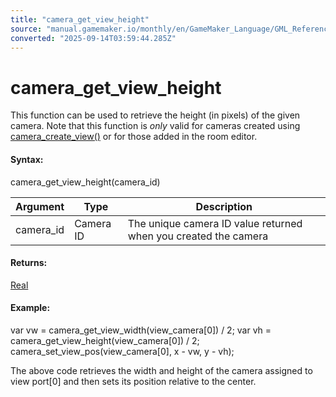 ```yaml
---
title: "camera_get_view_height"
source: "manual.gamemaker.io/monthly/en/GameMaker_Language/GML_Reference/Cameras_And_Display/Cameras_And_Viewports/camera_get_view_height.htm"
converted: "2025-09-14T03:59:44.285Z"
---
```


# camera\_get\_view\_height

This function can be used to retrieve the height (in pixels) of the given camera. Note that this function is _only_ valid for cameras created using [camera\_create\_view()](camera_create_view.md) or for those added in the room editor.

#### Syntax:

camera\_get\_view\_height(camera\_id)

| Argument | Type | Description |
| --- | --- | --- |
| camera_id | Camera ID | The unique camera ID value returned when you created the camera |

#### Returns:

[Real](../../../GML_Overview/Data_Types.md)

#### Example:

var vw = camera\_get\_view\_width(view\_camera\[0\]) / 2;
var vh = camera\_get\_view\_height(view\_camera\[0\]) / 2;
camera\_set\_view\_pos(view\_camera\[0\], x - vw, y - vh);

The above code retrieves the width and height of the camera assigned to view port\[0\] and then sets its position relative to the center.